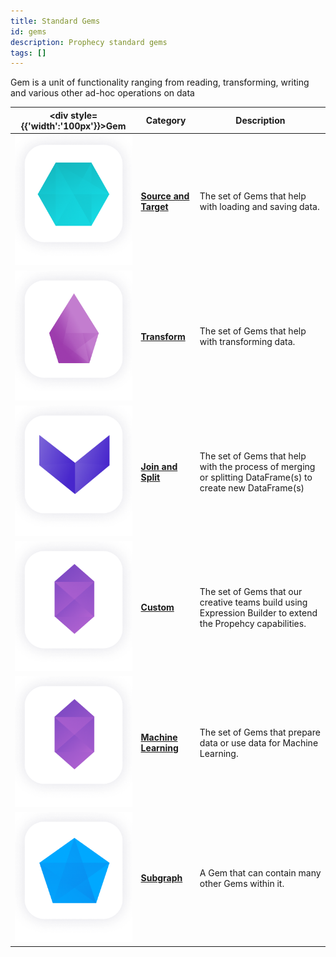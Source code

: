 ```yaml
---
title: Standard Gems
id: gems
description: Prophecy standard gems
tags: []
---
```


Gem is a unit of functionality ranging from reading, transforming, writing and various other ad-hoc operations on data

<div class="gems-table">

| <div style={{'width':'100px'}}>Gem</div>            | Category                                                       | Description                                                                                                 |
| --------------------------------------------------- | -------------------------------------------------------------- | ----------------------------------------------------------------------------------------------------------- |
| ![Source and Target](img/Source%20and%20Target.png) | [**Source and Target**](/low-code-spark/gems/source-target/)   | The set of Gems that help with loading and saving data.                                                     |
| ![Transform](img/Transform.png)                     | [**Transform**](/low-code-spark/gems/transform/)               | The set of Gems that help with transforming data.                                                           |
| ![Join and split](img/Join%20and%20Split.png)       | [**Join and Split**](/low-code-spark/gems/join-split/)         | The set of Gems that help with the process of merging or splitting DataFrame(s) to create new DataFrame(s)  |
| ![Custom](img/Custom.png)                           | [**Custom**](/low-code-spark/gems/custom/)                     | The set of Gems that our creative teams build using Expression Builder to extend the Propehcy capabilities. |
| ![Machine Learning](img/Custom.png)                 | [**Machine Learning**](/low-code-spark/gems/machine-learning/) | The set of Gems that prepare data or use data for Machine Learning.                                         |
| ![Subgraph](img/Subgraph.png)                       | [**Subgraph**](/low-code-spark/gems/subgraph/)                 | A Gem that can contain many other Gems within it.                                                           |

</div>
